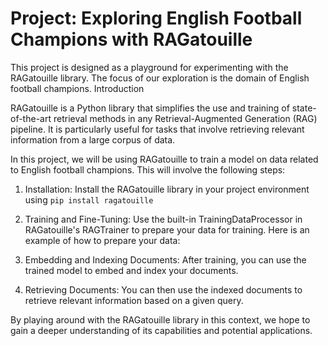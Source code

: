 # Project: Exploring English Football Champions with RAGatouille

This project is designed as a playground for experimenting with the RAGatouille library. The focus of our exploration is the domain of English football champions.
Introduction

RAGatouille is a Python library that simplifies the use and training of state-of-the-art retrieval methods in any Retrieval-Augmented Generation (RAG) pipeline. It is particularly useful for tasks that involve retrieving relevant information from a large corpus of data.

In this project, we will be using RAGatouille to train a model on data related to English football champions. This will involve the following steps:

1. Installation: Install the RAGatouille library in your project environment using `pip install ragatouille`

2. Training and Fine-Tuning: Use the built-in TrainingDataProcessor in RAGatouille's RAGTrainer to prepare your data for training. Here is an example of how to prepare your data:

3. Embedding and Indexing Documents: After training, you can use the trained model to embed and index your documents.

4. Retrieving Documents: You can then use the indexed documents to retrieve relevant information based on a given query.

By playing around with the RAGatouille library in this context, we hope to gain a deeper understanding of its capabilities and potential applications.